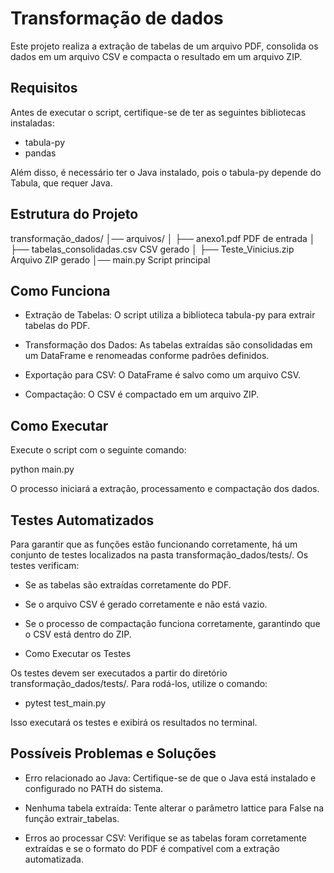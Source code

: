 # Transformação de dados

Este projeto realiza a extração de tabelas de um arquivo PDF, consolida os dados em um arquivo CSV e compacta o resultado em um arquivo ZIP.

## Requisitos

Antes de executar o script, certifique-se de ter as seguintes bibliotecas instaladas:
- tabula-py 
- pandas

Além disso, é necessário ter o Java instalado, pois o tabula-py depende do Tabula, que requer Java.

## Estrutura do Projeto

transformação_dados/
│── arquivos/
│   ├── anexo1.pdf   PDF de entrada
│   ├── tabelas_consolidadas.csv   CSV gerado
│   ├── Teste_Vinicius.zip   Arquivo ZIP gerado
│── main.py   Script principal

## Como Funciona

- Extração de Tabelas: O script utiliza a biblioteca tabula-py para extrair tabelas do PDF.

- Transformação dos Dados: As tabelas extraídas são consolidadas em um DataFrame e renomeadas conforme padrões definidos.

- Exportação para CSV: O DataFrame é salvo como um arquivo CSV.

- Compactação: O CSV é compactado em um arquivo ZIP.

## Como Executar

Execute o script com o seguinte comando:

python main.py

O processo iniciará a extração, processamento e compactação dos dados.

## Testes Automatizados

Para garantir que as funções estão funcionando corretamente, há um conjunto de testes localizados na pasta transformação_dados/tests/.
Os testes verificam:

- Se as tabelas são extraídas corretamente do PDF.

- Se o arquivo CSV é gerado corretamente e não está vazio.

- Se o processo de compactação funciona corretamente, garantindo que o CSV está dentro do ZIP.

- Como Executar os Testes

Os testes devem ser executados a partir do diretório transformação_dados/tests/. Para rodá-los, utilize o comando:
- pytest test_main.py

Isso executará os testes e exibirá os resultados no terminal.
## Possíveis Problemas e Soluções

- Erro relacionado ao Java: Certifique-se de que o Java está instalado e configurado no PATH do sistema.

- Nenhuma tabela extraída: Tente alterar o parâmetro lattice para False na função extrair_tabelas.

- Erros ao processar CSV: Verifique se as tabelas foram corretamente extraídas e se o formato do PDF é compatível com a extração automatizada.